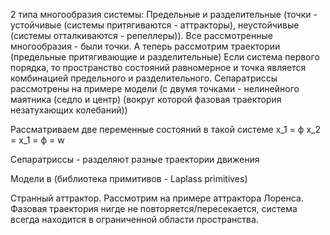 2 типа многообразия системы:
	Предельные и разделительные (точки - устойчивые (системы притягиваются - аттракторы), неустойчивые (системы отталкиваются - репеллеры)).
Все рассмотренные многообразия - были точки.
А теперь рассмотрим траектории (предельные притягивающие и разделительные)
Если система первого порядка, то пространство состояний равномерное и точка является комбинацией предельного и разделительного. 
Сепаратриссы рассмотрены на примере модели (с двумя точками - нелинейного маятника (седло и центр) (вокруг которой фазовая траектория незатухающих колебаний))

Рассматриваем две переменные состояний в такой системе x_1 = ф
x_2 = x_1 = ф = w

Сепаратриссы - разделяют разные траектории движения

Модели в (библиотека примитивов - Laplass primitives)

Странный аттрактор.
Рассмотрим на примере аттрактора Лоренса. Фазовая траектория нигде не повторяется/пересекается, система всегда находится в ограниченной области пространства.

